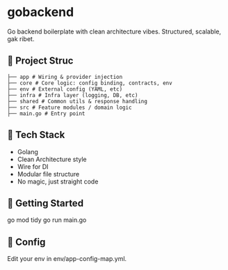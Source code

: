 # gobackend

Go backend boilerplate with clean architecture vibes. Structured, scalable, gak ribet.

## 🧱 Project Struc
```
├── app # Wiring & provider injection
├── core # Core logic: config binding, contracts, env
├── env # External config (YAML, etc)
├── infra # Infra layer (logging, DB, etc)
├── shared # Common utils & response handling
├── src # Feature modules / domain logic
├── main.go # Entry point
```
## 🧪 Tech Stack

- Golang
- Clean Architecture style
- Wire for DI
- Modular file structure
- No magic, just straight code

## 🚀 Getting Started

go mod tidy
go run main.go

## 📁 Config

Edit your env in env/app-config-map.yml.
